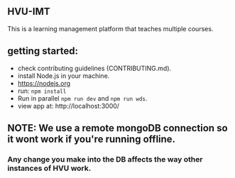 ## HVU-IMT
This is a learning management platform that teaches multiple courses.

## getting started:
* check contributing guidelines (CONTRIBUTING.md).
* install Node.js in your machine.
 * https://nodejs.org
* run: `npm install`
 * Run in parallel `npm run dev` and `npm run wds`.
* view app at: http://localhost:3000/


## NOTE: We use a remote mongoDB connection so it wont work if you're running offline.
### Any change you make into the DB affects the way other instances of HVU work.
